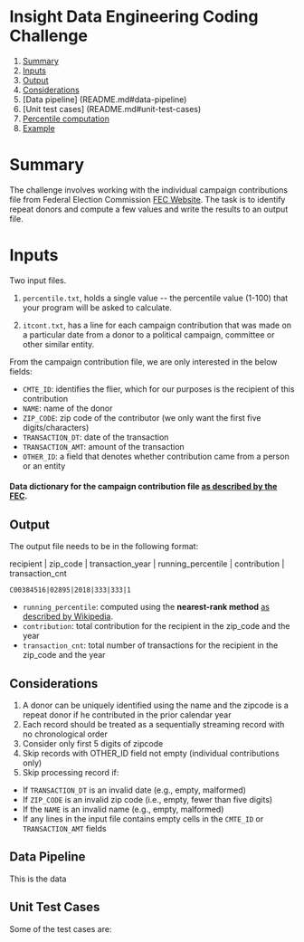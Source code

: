 # Insight Data Engineering Coding Challenge
1. [Summary](README.md#summary)
2. [Inputs](README.md#inputs)
3. [Output](README.md#output)
4. [Considerations](README.md#considerations)
5. [Data pipeline] (README.md#data-pipeline)
6. [Unit test cases] (README.md#unit-test-cases)
6. [Percentile computation](README.md#percentile-computation)
7. [Example](README.md#example)

# Summary

The challenge involves working with the individual campaign contributions file from Federal Election Commission [FEC Website](http://classic.fec.gov/finance/disclosure/ftpdet.shtml). The task is to identify repeat donors and compute a few values and write the results to an output file.

# Inputs

Two input files. 

1. `percentile.txt`, holds a single value -- the percentile value (1-100) that your program will be asked to calculate.

2. `itcont.txt`, has a line for each campaign contribution that was made on a particular date from a donor to a political campaign, committee or other similar entity. 

From the campaign contribution file, we are only interested in the below fields:

* `CMTE_ID`: identifies the flier, which for our purposes is the recipient of this contribution
* `NAME`: name of the donor
* `ZIP_CODE`:  zip code of the contributor (we only want the first five digits/characters)
* `TRANSACTION_DT`: date of the transaction
* `TRANSACTION_AMT`: amount of the transaction
* `OTHER_ID`: a field that denotes whether contribution came from a person or an entity 

#### Data dictionary for the campaign contribution file [as described by the FEC](http://classic.fec.gov/finance/disclosure/metadata/DataDictionaryContributionsbyIndividuals.shtml).

## Output

The output file needs to be in the following format:

recipient | zip_code | transaction_year | running_percentile | contribution | transaction_cnt

    C00384516|02895|2018|333|333|1  

* `running_percentile`: computed using the **nearest-rank method** [as described by Wikipedia](https://en.wikipedia.org/wiki/Percentile).
* `contribution`: total contribution for the recipient in the zip_code and the year
* `transaction_cnt`: total number of transactions for the recipient in the zip_code and the year

## Considerations

1. A donor can be uniquely identified using the name and the zipcode is a repeat donor if he contributed in the prior calendar year
2. Each record should be treated as a sequentially streaming record with no chronological order 
3. Consider only first 5 digits of zipcode
4. Skip records with OTHER_ID field not empty (individual contributions only)
5. Skip processing record if:

* If `TRANSACTION_DT` is an invalid date (e.g., empty, malformed)
* If `ZIP_CODE` is an invalid zip code (i.e., empty, fewer than five digits)
* If the `NAME` is an invalid name (e.g., empty, malformed)
* If any lines in the input file contains empty cells in the `CMTE_ID` or `TRANSACTION_AMT` fields

## Data Pipeline

This is the data

## Unit Test Cases

Some of the test cases are:
